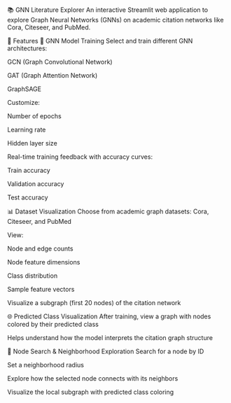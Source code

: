 📚 GNN Literature Explorer
An interactive Streamlit web application to explore Graph Neural Networks (GNNs) on academic citation networks like Cora, Citeseer, and PubMed.

🚀 Features
🧠 GNN Model Training
Select and train different GNN architectures:

GCN (Graph Convolutional Network)

GAT (Graph Attention Network)

GraphSAGE

Customize:

Number of epochs

Learning rate

Hidden layer size

Real-time training feedback with accuracy curves:

Train accuracy

Validation accuracy

Test accuracy

📊 Dataset Visualization
Choose from academic graph datasets: Cora, Citeseer, and PubMed

View:

Node and edge counts

Node feature dimensions

Class distribution

Sample feature vectors

Visualize a subgraph (first 20 nodes) of the citation network

🌐 Predicted Class Visualization
After training, view a graph with nodes colored by their predicted class

Helps understand how the model interprets the citation graph structure


🔎 Node Search & Neighborhood Exploration
Search for a node by ID

Set a neighborhood radius

Explore how the selected node connects with its neighbors

Visualize the local subgraph with predicted class coloring
